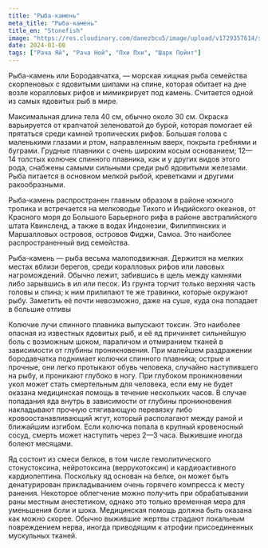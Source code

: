 ```yaml
---
title: "Рыба-камень"
meta_title: "Рыба-камень"
title_en: "Stonefish"
image: "https://res.cloudinary.com/danezbcu5/image/upload/v1729357614/stonefish_ism9wd.png"
date: 2024-01-08
tags: ["Рача Яй", "Рача Ной", "Пхи Пхи", "Шарк Пойнт"]
---
```


Рыба-камень или Бородавчатка, — морская хищная рыба семейства скорпеновых с ядовитыми шипами на спине, которая обитает на дне возле коралловых рифов и мимикрирует под камень. Считается одной из самых ядовитых рыб в мире.

Максимальная длина тела 40 см, обычно около 30 см. Окраска варьируется от крапчатой зеленоватой до бурой, которая помогает ей прятаться среди камней тропических рифов. Большая голова с маленькими глазами и ртом, направленным вверх, покрыта гребнями и буграми. Грудные плавники с очень широким косым основанием; 12—14 толстых колючек спинного плавника, как и у других видов этого рода, снабжены самыми сильными среди рыб ядовитыми железами. Рыба питается в основном мелкой рыбой, креветками и другими ракообразными.

Рыба-камень распространен главным образом в районе южного тропика и встречается на мелководье Тихого и Индийского океанов, от Красного моря до Большого Барьерного рифа в районе австралийского штата Квинсленд, а также в водах Индонезии, Филиппинских и Маршалловых островов, островов Фиджи, Самоа. Это наиболее распространенный вид семейства.

Рыба-камень — рыба весьма малоподвижная. Держится на мелких местах вблизи берегов, среди коралловых рифов или лавовых нагромождений. Обычно лежит, забившись в щель между камнями либо зарывшись в ил или песок. Из грунта торчит только верхняя часть головы и спина; к ним прилипают те же травинки, которые окружают рыбу. Заметить её почти невозможно, даже на суше, куда она попадает в большие отливы

Колючие лучи спинного плавника выпускают токсин. Это наиболее опасная из известных ядовитых рыб, и её яд причиняет сильнейшую боль с возможным шоком, параличом и отмиранием тканей в зависимости от глубины проникновения. При малейшем раздражении бородавчатка поднимает колючки спинного плавника; острые и прочные, они легко протыкают обувь человека, случайно наступившего на рыбу, и проникают глубоко в ногу. При глубоком проникновении укол может стать смертельным для человека, если ему не будет оказана медицинская помощь в течение нескольких часов. В случае попадания яда внутрь в зависимости от глубины проникновения накладывают прочную стягивающую перевязку либо кровоостанавливающий жгут, который располагают между раной и ближайшим изгибом. Если колючка попала в крупный кровеносный сосуд, смерть может наступить через 2—3 часа. Выжившие иногда болеют месяцами.

Яд состоит из смеси белков, в том числе гемолитического стонустоксина, нейротоксина (веррукотоксин) и кардиоактивного кардиолептина. Поскольку яд основан на белке, он может быть денатурирован прикладыванием очень горячего компресса к месту ранения. Некоторое облегчение можно получить при обрабатывании раны местным анестетиком, однако это только временная мера для уменьшения боли и шока. Медицинская помощь должна быть оказана как можно скорее. Обычно выжившие жертвы страдают локальным повреждением нерва, иногда приводящим к атрофии присоединенных мускульных тканей.
